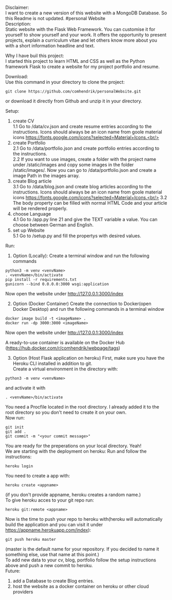 Disclaimer:<br/>
I want to create a new version of this website with a MongoDB Database. So this Readme is not updated.
#personal Website<br/>
Description:<br/>
Static website with the Flask Web Framework. You can customise it for yourself to show yourself and your work. It offers the opportunity to present projects, explain a curriculum vitae and let others know more about you with a short information headline and text.<br/>

Why I have buil this project:<br/>
I started this project to learn HTML and CSS as well as the Python framework Flask to create a website for my project portfolio and resume.<br/>

Download:<br/>
Use this command in your directory to clone the project:
```
git clone https://github.com/comhendrik/personalWebsite.git
```
or download it directly from Github and unzip it in your directory.<br/>

Setup:<br/>
1. create CV<br/>
1.1 Go to /data/cv.json and create resume entries according to the instructions. Icons should always be an icon name from goole material icons https://fonts.google.com/icons?selected=Material+Icons.<br/>
2. create Portfolio<br/>
2.1 Go to /data/portfolio.json and create portfolio entries according to the instructions.<br/>
2.2 If you want to use images, create a folder with the project name under /static/images and copy some images in the folder /static/images/<YourNewProject>. Now you can go to /data/portfolio.json and create a image Path in the images array.<br/>
3. create Blog article<br/>
3.1 Go to /data/blog.json and create blog articles according to the instructions. Icons should always be an icon name from goole material icons https://fonts.google.com/icons?selected=Material+Icons.<br/>
3.2 The body property can be filled with normal HTML Code and your article will be rendered properly.<br/>
4. choose Language<br/>
4.1 Go to /app.py line 21 and give the TEXT variable a value. You can choose between German and English.<br/>
5. set up Website<br/>
5.1 Go to /setup.py and fill the propertys with desired values.<br/>

Run:
1. Option (Locally):
Create a terminal window and run the following commands
```
python3 -m venv <venvName>
. <venvName>/bin/activate
pip install -r requirements.txt
gunicorn --bind 0.0.0.0:3000 wsgi:application 
```
Now open the website under http://127.0.0.1:3000/index<br/>

2. Option (Docker Container)
Create the connection to Docker(open Docker Desktop) and run the following commands in a terminal window
```
docker image build -t <imageName> .
docker run -dp 3000:3000 <imageName>
```
Now open the website under http://127.0.0.1:3000/index<br/>

A ready-to-use container is available on the Docker Hub (https://hub.docker.com/r/comhendrik/webpage/tags) <br/>

3. Option (Host Flask application on heroku)
First, make sure you have the Heroku CLI installed in addition to git.<br/>
Create a virtual environment in the directory with:

```
python3 -m venv <venvName>
```

and activate it with
```
. <venvName>/bin/activate
```

You need a Procfile located in the root directory. I already added it to the root directory so you don't need to create it on your own.<br/>
Now run:
```
git init
git add .
git commit -m "<your commit message>"
```
You are ready for the preperations on your local directory. Yeah!<br/>
We are starting with the deployment on heroku:
Run and follow the instructions:
```
heroku login
```
You need to create a app with:
```
heroku create <appname>
```
(if you don't provide appname, heroku creates a random name.)<br/>
To give heroku acces to your git repo run:
```
heroku git:remote <appname>
```
Now is the time to push your repo to heroku with(heroku will automatically build the application and you can visit it under https://appname.herokuapp.com/index):
```
git push heroku master
```
(master is the default name for your repository. If you decided to name it something else, use that name at this point.)<br/>
To add new data to your cv, blog, portfolio follow the setup instructions above and push a new commit to heroku.<br/>
Future:<br>
1. add a Database to create Blog entries.
2. host the website as a docker container on heroku or other cloud providers



